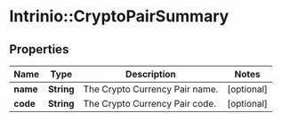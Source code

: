 # Intrinio::CryptoPairSummary

## Properties
Name | Type | Description | Notes
------------ | ------------- | ------------- | -------------
**name** | **String** | The Crypto Currency Pair name. | [optional] 
**code** | **String** | The Crypto Currency Pair code. | [optional] 


